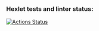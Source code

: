 ### Hexlet tests and linter status:
[![Actions Status](https://github.com/hexlet-code/frontend-project-44/actions/workflows/hexlet-check.yml/badge.svg)](https://github.com/hexlet-code/frontend-project-44/actions)